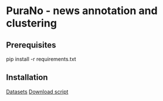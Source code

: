 # PuraNo - news annotation and clustering

## Prerequisites
pip install -r requirements.txt

## Installation
[Datasets](datasets.txt)
[Download script](download.sh)
